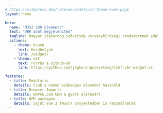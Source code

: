 ```yaml
---
# https://vitepress.dev/reference/default-theme-home-page
layout: home

hero:
  name: "MJSZ VBR Elements"
  text: "VBR adat megjelenítés"
  tagline: Magyar Jégkorong Szövetség versenybírósági rendszerének adat megjelenítése
  actions:
    - theme: brand
      text: Kezdhetjük
      link: /widget/
    - theme: alt
      text: Forrás a GitHub-on
      link: https://github.com/jegkorongszovetseg/hihf-vbr-widget-v2

features:
  - title: Moduláris
    details: Csak a neked szükséges elemeket használd
  - title: Browser Imports
    details: UNPKG.com CDN a gyors elérésért
  - title: NPM packages
    details: Saját Vue 3 (Nuxt) projektedben is használhatod
---
```

